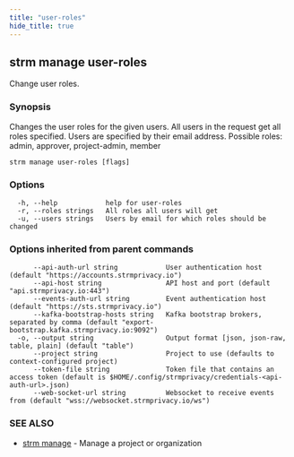 ```yaml
---
title: "user-roles"
hide_title: true
---
```

## strm manage user-roles

Change user roles.

### Synopsis

Changes the user roles for the given users. 
All users in the request get all roles specified. Users are specified by their email address.
Possible roles: admin, approver, project-admin, member

```
strm manage user-roles [flags]
```

### Options

```
  -h, --help            help for user-roles
  -r, --roles strings   All roles all users will get
  -u, --users strings   Users by email for which roles should be changed
```

### Options inherited from parent commands

```
      --api-auth-url string            User authentication host (default "https://accounts.strmprivacy.io")
      --api-host string                API host and port (default "api.strmprivacy.io:443")
      --events-auth-url string         Event authentication host (default "https://sts.strmprivacy.io")
      --kafka-bootstrap-hosts string   Kafka bootstrap brokers, separated by comma (default "export-bootstrap.kafka.strmprivacy.io:9092")
  -o, --output string                  Output format [json, json-raw, table, plain] (default "table")
      --project string                 Project to use (defaults to context-configured project)
      --token-file string              Token file that contains an access token (default is $HOME/.config/strmprivacy/credentials-<api-auth-url>.json)
      --web-socket-url string          Websocket to receive events from (default "wss://websocket.strmprivacy.io/ws")
```

### SEE ALSO

* [strm manage](/04-reference/01-cli-reference/strm/manage/index.md)	 - Manage a project or organization

